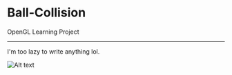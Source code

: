 # Ball-Collision
OpenGL Learning Project

******
I'm too lazy to write anything lol.

![Alt text](https://github.com/Sciencethebird/Collision/blob/master/collision_demo_1.PNG)
